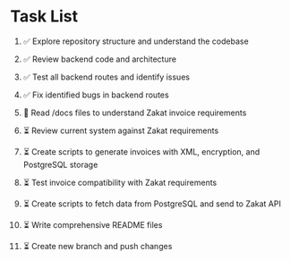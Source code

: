 # Task List

1. ✅ Explore repository structure and understand the codebase

2. ✅ Review backend code and architecture

3. ✅ Test all backend routes and identify issues

4. ✅ Fix identified bugs in backend routes

5. 🔄 Read /docs files to understand Zakat invoice requirements

6. ⏳ Review current system against Zakat requirements

7. ⏳ Create scripts to generate invoices with XML, encryption, and PostgreSQL storage

8. ⏳ Test invoice compatibility with Zakat requirements

9. ⏳ Create scripts to fetch data from PostgreSQL and send to Zakat API

10. ⏳ Write comprehensive README files

11. ⏳ Create new branch and push changes


